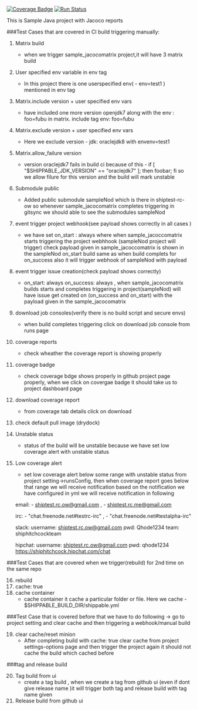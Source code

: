 [![Coverage Badge](https://rcapi.shippable.com/projects/58931fae59ff230f005a7d34/coverageBadge?branch=master)](https://rc.shippable.com/projects/58931fae59ff230f005a7d34)
[![Run Status](https://rcapi.shippable.com/projects/58931fae59ff230f005a7d34/badge?branch=master)](https://rc.shippable.com/projects/58931fae59ff230f005a7d34)


This is Sample Java project with Jacoco reports
 


###Test Cases that are covered in CI build triggering manually:


1. Matrix build    
     -  when we trigger sample_jacocomatrix project,it will have 3 matrix build 

2. User specified env variable in env tag    
     -  In this project there is one userspecified env( - env=test1 )  mentioned in env tag
   
3. Matrix.include version + user specified env vars     
     - have included one more version openjdk7 along with the env : foo=fubu in matrix. include tag
       env: foo=fubu
4. Matrix.exclude version + user specified env vars 
      - Here we exclude version - jdk: oraclejdk8 with envenv=test1

5. Matrix.allow_failure version     
   - version oraclejdk7 fails in build ci because of this - if [ "$SHIPPABLE_JDK_VERSION" == "oraclejdk7" ]; then foobar; fi
     so we allow filure for this version and the build will mark unstable 

6. Submodule public    
   - Added public submodule sampleNod which is there in shiptest-rc-ow 
     so whenever sample_jacocomatrix  completes triggering in gitsync we should able to see the submodules sampleNod

7. event trigger project webhook(see payload shows correctly in all cases )    
    - we have set on_start : always where when sample_jacoccomatrix starts  triggering the project webhhook (sampleNod project will  trigger) check payload given in sample_jacoccomatrix is shown in the sampleNod  on_start build 
same as when build complets for on_success also it will trigger webhook of sampleNod with payload

8. event trigger issue creation(check payload shows correctly)    
    - on_start: always on_success: always , when sample_jacocomatrix builds starts and completes triggering in project(sampleNod) will have issue get created on (on_success and on_start) with the payload given in the sample_jacocomatrix
9. download job consoles(verify there is no build script and secure envs)    
     - when build completes triggering click on download job console from runs page
10. coverage reports    
    - check wheather the coverage report is showing properly 
11. coverage badge
    - check coverage bdge shows properly in github project page properly, when we click on covergae badge it should take us to project dashboard page
    
12. download coverage report    
    - from coverage tab details click on download 
    
13. check default pull image (drydock) 

14. Unstable status    
     - status of the build will be unstable because we have set low coverage alert with unstable status
     
15. Low coverage alert    
     - set low coverage alert below some range with unstable status from project setting->runsConfig, then when coverage report        goes below that range we will receive notification based on the notification we have configured in yml
     we will receive notification in following 

     email:  - shiptest.rc.ow@gmail.com ,
             - shiptest.rc.me@gmail.com

     irc:    - "chat.freenode.net#testrc-irc" , 
             - "chat.freenode.net#testalpha-irc"

     slack:   username: shiptest.rc.ow@gmail.com
              pwd: Qhode1234
              team: shiphitchcockteam 

     hipchat: username: shiptest.rc.ow@gmail.com
              pwd: qhode1234
              https://shiphitchcock.hipchat.com/chat


 ###Test Cases that are covered when we trigger(rebuild) for 2nd time on the same repo

16. rebuild   
17. cache: true    
18. cache container    
    - cache container it cache a particular folder or file. Here we cache  - $SHIPPABLE_BUILD_DIR/shippable.yml




 ###Test Case that is covered before that we have to do following -> go to project setting and clear cache and then triggering a webhook/manual build

19. clear cache/reset minion    
    - After completing build with cache: true clear cache from project settings-options page and then trigger the project again 
     it should not cache the build which cached before     
     
 ###tag and release build 
     
20. Tag build from ui 
    - create a tag build , when we create a tag  from github ui (even if dont give release name )it will trigger          both tag and release build with tag name given    
21. Release build from github ui
